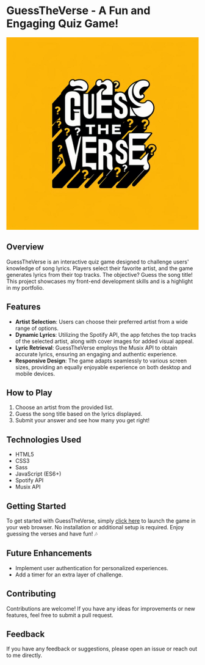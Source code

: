 # GuessTheVerse - A Fun and Engaging Quiz Game! 
![GuessTheVerse Logo](https://github.com/brysah/GuessTheVerse/blob/9e0413f2559aa629725584aaaa4184f6fddfa089/img/banner.jpg)

## Overview

GuessTheVerse is an interactive quiz game designed to challenge users' knowledge of song lyrics. Players select their favorite artist, and the game generates lyrics from their top tracks. The objective? Guess the song title! This project showcases my front-end development skills and is a highlight in my portfolio.

## Features

- **Artist Selection**: Users can choose their preferred artist from a wide range of options.
- **Dynamic Lyrics**: Utilizing the Spotify API, the app fetches the top tracks of the selected artist, along with cover images for added visual appeal.
- **Lyric Retrieval**: GuessTheVerse employs the Musix API to obtain accurate lyrics, ensuring an engaging and authentic experience.
- **Responsive Design**: The game adapts seamlessly to various screen sizes, providing an equally enjoyable experience on both desktop and mobile devices.

## How to Play

1. Choose an artist from the provided list.
2. Guess the song title based on the lyrics displayed.
3. Submit your answer and see how many you get right!

## Technologies Used

- HTML5
- CSS3
- Sass
- JavaScript (ES6+)
- Spotify API
- Musix API

## Getting Started

To get started with GuessTheVerse, simply [click here](https://brysah.github.io/GuessTheVerse/) to launch the game in your web browser. No installation or additional setup is required. Enjoy guessing the verses and have fun! 🎶

## Future Enhancements

- Implement user authentication for personalized experiences.
- Add a timer for an extra layer of challenge. 

## Contributing

Contributions are welcome! If you have any ideas for improvements or new features, feel free to submit a pull request.

## Feedback

If you have any feedback or suggestions, please open an issue or reach out to me directly.
 
